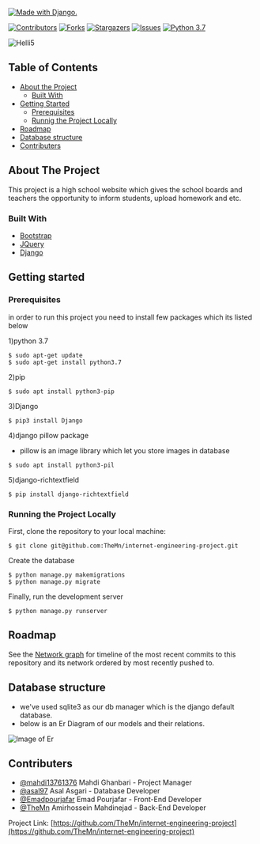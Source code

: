 <!--
*** Thanks for checking out this README Template. If you have a suggestion that would
*** make this better, please fork the repo and create a pull request or simply open
*** an issue with the tag "enhancement".
*** Thanks again! Now go create something AMAZING! :D
-->





<!-- PROJECT SHIELDS -->
<!--
*** I'm using markdown "reference style" links for readability.
*** Reference links are enclosed in brackets [ ] instead of parentheses ( ).
*** See the bottom of this document for the declaration of the reference variables
*** for contributors-url, forks-url, etc. This is an optional, concise syntax you may use.
*** https://www.markdownguide.org/basic-syntax/#reference-style-links
-->



<a href="http://www.djangoproject.com/"><img src="https://www.djangoproject.com/m/img/badges/djangomade124x25_grey.gif" border="0" alt="Made with Django." title="Made with Django." /></a>

[![Contributors][contributors-shield]][contributors-url]
[![Forks][forks-shield]][forks-url]
[![Stargazers][stars-shield]][stars-url]
[![Issues][issues-shield]][issues-url]
[![Python 3.7](https://img.shields.io/badge/python-3.7-blue.svg?style=flat-square)](https://www.python.org/downloads/release/python-360/)

![Helli5](http://bayanbox.ir/preview/3435310080500137853/Logo1.jpg)

<!-- TABLE OF CONTENTS -->
## Table of Contents

* [About the Project](#about-the-project)
  * [Built With](#built-with)
* [Getting Started](#getting-started)
  * [Prerequisites](#prerequisites)
  * [Runnig the Project Locally](#running-the-project-locally)
* [Roadmap](#roadmap)
* [Database structure](#database-structure)
* [Contributers](#contributers)





<!-- ABOUT THE PROJECT -->
## About The Project
This project is a high school website which gives the school boards and teachers
the opportunity to inform students, upload homework and etc.
 






### Built With
* [Bootstrap](https://getbootstrap.com)
* [JQuery](https://jquery.com)
* [Django](https://www.djangoproject.com)



<!-- GETTING STARTED -->
## Getting started

### Prerequisites
in order to run this project you need to install few packages which its listed below


1)python 3.7
```
$ sudo apt-get update
$ sudo apt-get install python3.7
```
2)pip
```
$ sudo apt install python3-pip
```
3)Django
```
$ pip3 install Django
```
4)django pillow package

* pillow is an image library which let you store images in database
```
$ sudo apt install python3-pil
```
5)django-richtextfield
```
$ pip install django-richtextfield
```

<!-- Running the Project Locally -->
### Running the Project Locally
First, clone the repository to your local machine:
```
$ git clone git@github.com:TheMn/internet-engineering-project.git
```
Create the database
```
$ python manage.py makemigrations
$ python manage.py migrate
```
Finally, run the development server
```
$ python manage.py runserver
```

<!-- ROADMAP -->
## Roadmap

See the [Network graph](https://github.com/TheMn/internet-engineering-project/network) for timeline of the most recent commits to this repository and its network ordered by most recently pushed to.


<!-- LICENSE -->
## Database structure
* we've used sqlite3 as our db manager which is the django default database.
* below is an Er Diagram of our models and their relations.
 
![Image of Er](http://bayanbox.ir/view/8823936539620629848/db-er.jpg)





<!-- CONTACT -->
## Contributers
* [@mahdi13761376](https://github.com/mahdi13761376) Mahdi Ghanbari - Project Manager
* [@asal97](https://github.com/asal97) Asal Asgari - Database Developer
* [@Emadpourjafar](https://github.com/Emadpourjafar) Emad Pourjafar - Front-End Developer
* [@TheMn](https://github.com/TheMn) Amirhossein Mahdinejad - Back-End Developer

Project Link: [https://github.com/TheMn/internet-engineering-project](https://github.com/TheMn/internet-engineering-project)


<!-- MARKDOWN LINKS & IMAGES -->
<!-- https://www.markdownguide.org/basic-syntax/#reference-style-links -->
[contributors-shield]: https://img.shields.io/github/contributors/TheMn/internet-engineering-project?style=flat-square
[contributors-url]: https://github.com/TheMn/internet-engineering-project/graphs/contributors
[forks-shield]: https://img.shields.io/github/forks/TheMn/internet-engineering-project?style=flat-square
[forks-url]: https://github.com/TheMn/internet-engineering-project/network/members
[stars-shield]: https://img.shields.io/github/stars/TheMn/internet-engineering-project?style=flat-square
[stars-url]: https://github.com/TheMn/internet-engineering-project/stargazers
[issues-shield]: https://img.shields.io/github/issues/TheMn/internet-engineering-project?style=flat-square
[issues-url]: https://github.com/TheMn/internet-engineering-project/issues


